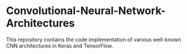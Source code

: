 # Convolutional-Neural-Network-Architectures
This repository contains the code implementation of various well-known CNN architectures in Keras and TensorFlow.

